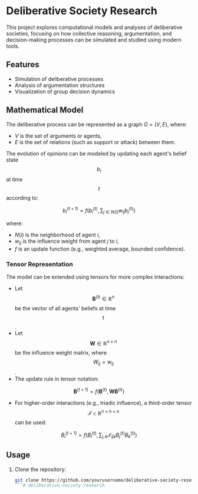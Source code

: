 # Deliberative Society Research

This project explores computational models and analyses of deliberative societies, focusing on how collective reasoning, argumentation, and decision-making processes can be simulated and studied using modern tools.

## Features

- Simulation of deliberative processes
- Analysis of argumentation structures
- Visualization of group decision dynamics

## Mathematical Model

The deliberative process can be represented as a graph $G = (V, E)$, where:
- $V$ is the set of arguments or agents,
- $E$ is the set of relations (such as support or attack) between them.

The evolution of opinions can be modeled by updating each agent's belief state $$b_i$$ at time $$t$$ according to:

$$ b_i^{(t+1)} = f(b_i^{(t)}, \sum_{j \in N(i)} w_{ij} b_j^{(t)})$$

where:
- $N(i)$ is the neighborhood of agent $i$,
- $w_{ij}$ is the influence weight from agent $j$ to $i$,
- $f$ is an update function (e.g., weighted average, bounded confidence).

### Tensor Representation

The model can be extended using tensors for more complex interactions:

- Let $$\mathbf{B}^{(t)} \in \mathbb{R}^{n}$$ be the vector of all agents' beliefs at time $$t$$.
- Let $$\mathbf{W} \in \mathbb{R}^{n \times n}$$ be the influence weight matrix, where $$W_{ij} = w_{ij}$$.
- The update rule in tensor notation:

$$
\mathbf{B}^{(t+1)} = f\left(\mathbf{B}^{(t)}, \mathbf{W} \mathbf{B}^{(t)}\right)
$$

- For higher-order interactions (e.g., triadic influence), a third-order tensor $$\mathcal{T} \in \mathbb{R}^{n \times n \times n}$$ can be used:

$$
B_i^{(t+1)} = f\left(B_i^{(t)}, \sum_{j,k} \mathcal{T}_{ijk} B_j^{(t)} B_k^{(t)}\right)
$$

## Usage

1. Clone the repository:
   ```sh
   git clone https://github.com/yourusername/deliberative-society-research.git
   ```# deliberative-society-research
